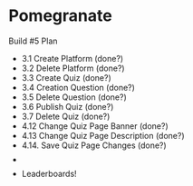 # Pomegranate

Build #5 Plan
- 3.1 Create Platform (done?)
- 3.2 Delete Platform (done?)
- 3.3 Create Quiz (done?)
- 3.4 Creation Question (done?)
- 3.5 Delete Question (done?)
- 3.6 Publish Quiz (done?)
- 3.7 Delete Quiz (done?)
- 4.12 Change Quiz Page Banner (done?)
- 4.13 Change Quiz Page Description (done?)
- 4.14. Save Quiz Page Changes (done?)
- $$$$$$$$
- Leaderboards!
